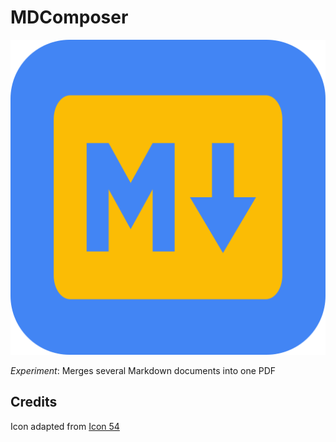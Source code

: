 # MDComposer

![MDComposer](src/Common/icon.svg)

_Experiment_: Merges several Markdown documents into one PDF

## Credits

Icon adapted from [Icon 54](https://iconscout.com/free-icon/markdown-3627723)
